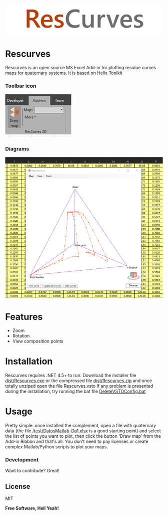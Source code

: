 ![N|Solid](https://raw.githubusercontent.com/kadriand/rescurves/master/dist/rescurves.logo.png)

# Rescurves
Rescurves is an open source MS Excel Add-in for plotting residue curves maps for quaternary systems. It is based on [Helix Toolkit]

### Toolbar icon
![N|Solid](https://raw.githubusercontent.com/kadriand/rescurves/master/dist/toolbar.png)

### Diagrams
![N|Solid](https://raw.githubusercontent.com/kadriand/rescurves/master/dist/capture.png)

# Features
  - Zoom
  - Rotation
  - View composition points

# Installation

Rescurves requires .NET 4.5+ to run.
Download the installer file [dist/Rescurves.exe](https://raw.githubusercontent.com/kadriand/rescurves/master/dist/Rescurves.exe) or the compressed file [dist/Rescurves.zip](https://raw.githubusercontent.com/kadriand/rescurves/master/dist/Rescurves.zip) and once totally unziped open the file Rescurves.vsto
If any problem is presented during the installation, try running the bat file [DeleteVSTOConfig.bat](https://raw.githubusercontent.com/kadriand/rescurves/master/dist/DeleteVSTOConfig.bat)

# Usage

Pretty simple: once installed the complement, open a file with quaternary data (the file [/test/DatosMatlab-Da1.xlsx](https://raw.githubusercontent.com/kadriand/rescurves/master/test/DatosMatlab-Da1.xlsx) is a good starting point) and select the list of points you want to plot, then click the button 'Draw map' from the Add-in Ribbon and that's all. You don't need to pay licenses or create complex Matlab/Python scripts to plot your maps.

### Development

Want to contribute? Great!

License
----

MIT

**Free Software, Hell Yeah!**

[//]: # (These are reference links used in the body of this note and get stripped out when the markdown processor does its job. There is no need to format nicely because it shouldn't be seen. Thanks SO - http://stackoverflow.com/questions/4823468/store-comments-in-markdown-syntax)


   [Helix Toolkit]: <https://github.com/helix-toolkit/helix-toolkit>
